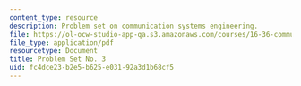 ```yaml
---
content_type: resource
description: Problem set on communication systems engineering.
file: https://ol-ocw-studio-app-qa.s3.amazonaws.com/courses/16-36-communication-systems-engineering-spring-2009/fc4dce23b2e5b625e03192a3d1b68cf5_MIT16_36s09_assn03.pdf
file_type: application/pdf
resourcetype: Document
title: Problem Set No. 3
uid: fc4dce23-b2e5-b625-e031-92a3d1b68cf5
---
```

